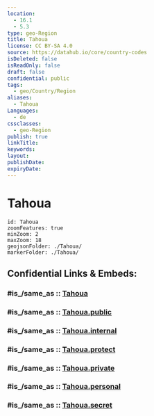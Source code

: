 ```yaml
---
location:
  - 16.1
  - 5.3
type: geo-Region
title: Tahoua
license: CC BY-SA 4.0
source: https://datahub.io/core/country-codes
isDeleted: false
isReadOnly: false
draft: false
confidential: public
tags:
  - geo/Country/Region
aliases:
  - Tahoua
Languages:
  - de
cssclasses:
  - geo-Region
publish: true
linkTitle:
keywords:
layout:
publishDate:
expiryDate:
---
```


# Tahoua

```leaflet
id: Tahoua
zoomFeatures: true 
minZoom: 2 
maxZoom: 18
geojsonFolder: ./Tahoua/
markerFolder: ./Tahoua/
```


## Confidential Links & Embeds: 

### #is_/same_as :: [Tahoua](/_Standards/Earth/Continent/Africa/Africa~Central/Niger/Regions~Niger/Tahoua.md) 

### #is_/same_as :: [Tahoua.public](/_public/Earth/Continent/Africa/Africa~Central/Niger/Regions~Niger/Tahoua.public.md) 

### #is_/same_as :: [Tahoua.internal](/_internal/Earth/Continent/Africa/Africa~Central/Niger/Regions~Niger/Tahoua.internal.md) 

### #is_/same_as :: [Tahoua.protect](/_protect/Earth/Continent/Africa/Africa~Central/Niger/Regions~Niger/Tahoua.protect.md) 

### #is_/same_as :: [Tahoua.private](/_private/Earth/Continent/Africa/Africa~Central/Niger/Regions~Niger/Tahoua.private.md) 

### #is_/same_as :: [Tahoua.personal](/_personal/Earth/Continent/Africa/Africa~Central/Niger/Regions~Niger/Tahoua.personal.md) 

### #is_/same_as :: [Tahoua.secret](/_secret/Earth/Continent/Africa/Africa~Central/Niger/Regions~Niger/Tahoua.secret.md)

